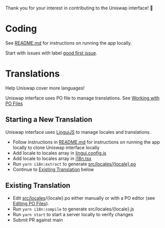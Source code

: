 Thank you for your interest in contributing to the Uniswap interface! 🦄

# Coding

See [README.md](https://github.com/Uniswap/uniswap-interface/blob/main/README.md) for instructions on running the app locally.

Start with issues with label [good first issue](https://github.com/Uniswap/uniswap-interface/issues?q=is%3Aopen+is%3Aissue+label%3A%22good+first+issue%22).

# Translations

Help Uniswap cover more languages!

Uniswap interface uses PO file to manage translations. See [Working with PO Files](https://www.gnu.org/software/trans-coord/manual/gnun/html_node/PO-Files.html#PO-Files)

## Starting a New Translation

Uniswap interface uses [LinguiJS](https://lingui.js.org/) to manage locales and translations.

- Follow instructions in [README.md](https://github.com/Uniswap/uniswap-interface/blob/main/README.md) for instructions on running the app locally to clone Uniswap interface locally
- Add locale to locales array in [lingui.config.js](https://github.com/Uniswap/uniswap-interface/blob/main/lingui.config.js#L14)
- Add locale to locales array in [i18n.tsx](https://github.com/Uniswap/uniswap-interface/blob/main/src/i18n.tsx#L7)
- Run `yarn i18n:extract` to generate [src/locales/{locale}.po](https://github.com/Uniswap/uniswap-interface/tree/main/src/locales)
- Continue to [Existing Translation](#existing-translation) below

## Existing Translation

- Edit [src/locales](https://github.com/Uniswap/uniswap-interface/tree/main/src/locales)/{locale}.po either manually or with a PO editor (see [Editing PO Files](https://www.gnu.org/software/trans-coord/manual/web-trans/html_node/PO-Editors.html)).
- Run `yarn i18n:compile` to generate src/locales/{locale}.js
- Run `yarn start` to start a server locally to verify changes
- Submit PR against main
